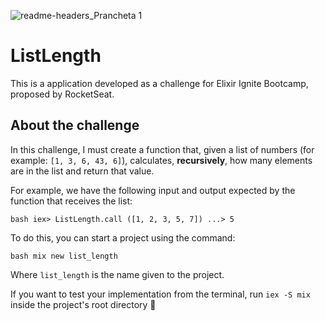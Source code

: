 ![readme-headers_Prancheta 1](https://user-images.githubusercontent.com/30063455/110525094-f4a7a300-80f2-11eb-8c6d-903120ec168b.png)
# ListLength

This is a application developed as a challenge for Elixir Ignite Bootcamp, proposed by RocketSeat.

## About the challenge

In this challenge, I must create a function that, given a list of numbers (for example: `[1, 3, 6, 43, 6]`), calculates, **recursively**, how many elements are in the list and return that value.

For example, we have the following input and output expected by the function that receives the list:

`` bash
iex> ListLength.call ([1, 2, 3, 5, 7])
...> 5
``

To do this, you can start a project using the command:

`` bash
mix new list_length
``

Where `list_length` is the name given to the project.

If you want to test your implementation from the terminal, run `iex -S mix` inside the project's root directory 🚀

